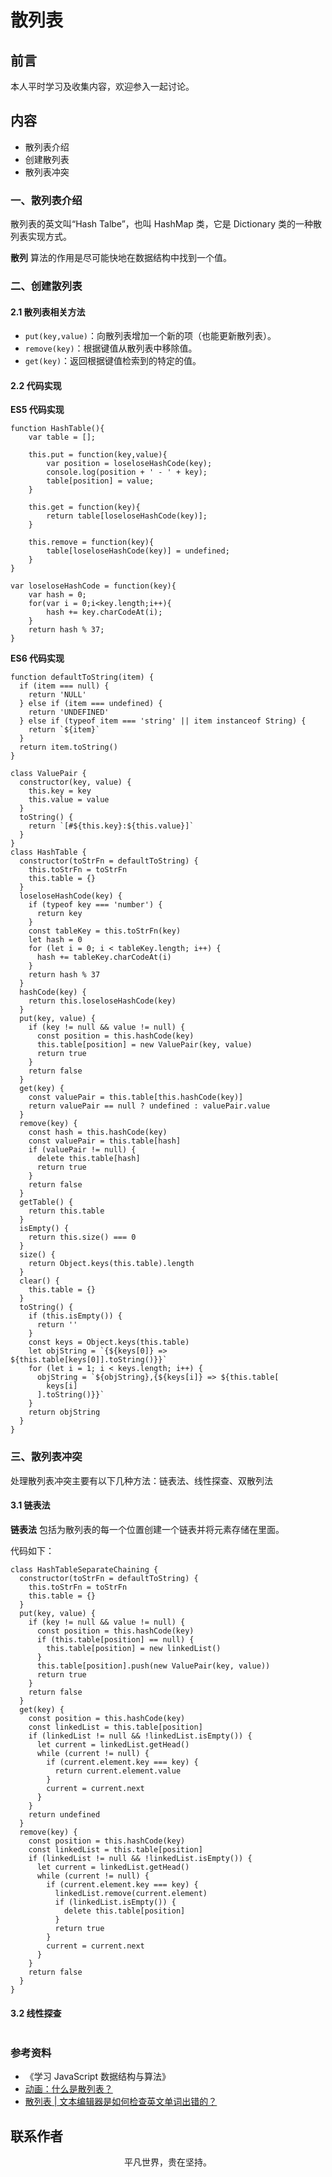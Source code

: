 # 散列表

## 前言

本人平时学习及收集内容，欢迎参入一起讨论。

## 内容

- 散列表介绍
- 创建散列表
- 散列表冲突

### 一、散列表介绍

散列表的英文叫“Hash Talbe”，也叫 HashMap 类，它是 Dictionary 类的一种散列表实现方式。

**散列** 算法的作用是尽可能快地在数据结构中找到一个值。

### 二、创建散列表

#### 2.1 散列表相关方法

- `put(key,value)`：向散列表增加一个新的项（也能更新散列表）。
- `remove(key)`：根据键值从散列表中移除值。
- `get(key)`：返回根据键值检索到的特定的值。

#### 2.2 代码实现

**ES5 代码实现**

```
function HashTable(){
    var table = [];

    this.put = function(key,value){
        var position = loseloseHashCode(key);
        console.log(position + ' - ' + key);
        table[position] = value;
    }

    this.get = function(key){
        return table[loseloseHashCode(key)];
    }

    this.remove = function(key){
        table[loseloseHashCode(key)] = undefined;
    }
}

var loseloseHashCode = function(key){
    var hash = 0;
    for(var i = 0;i<key.length;i++){
        hash += key.charCodeAt(i);
    }
    return hash % 37;
}
```

**ES6 代码实现**

```
function defaultToString(item) {
  if (item === null) {
    return 'NULL'
  } else if (item === undefined) {
    return 'UNDEFINED'
  } else if (typeof item === 'string' || item instanceof String) {
    return `${item}`
  }
  return item.toString()
}

class ValuePair {
  constructor(key, value) {
    this.key = key
    this.value = value
  }
  toString() {
    return `[#${this.key}:${this.value}]`
  }
}
class HashTable {
  constructor(toStrFn = defaultToString) {
    this.toStrFn = toStrFn
    this.table = {}
  }
  loseloseHashCode(key) {
    if (typeof key === 'number') {
      return key
    }
    const tableKey = this.toStrFn(key)
    let hash = 0
    for (let i = 0; i < tableKey.length; i++) {
      hash += tableKey.charCodeAt(i)
    }
    return hash % 37
  }
  hashCode(key) {
    return this.loseloseHashCode(key)
  }
  put(key, value) {
    if (key != null && value != null) {
      const position = this.hashCode(key)
      this.table[position] = new ValuePair(key, value)
      return true
    }
    return false
  }
  get(key) {
    const valuePair = this.table[this.hashCode(key)]
    return valuePair == null ? undefined : valuePair.value
  }
  remove(key) {
    const hash = this.hashCode(key)
    const valuePair = this.table[hash]
    if (valuePair != null) {
      delete this.table[hash]
      return true
    }
    return false
  }
  getTable() {
    return this.table
  }
  isEmpty() {
    return this.size() === 0
  }
  size() {
    return Object.keys(this.table).length
  }
  clear() {
    this.table = {}
  }
  toString() {
    if (this.isEmpty()) {
      return ''
    }
    const keys = Object.keys(this.table)
    let objString = `{${keys[0]} => ${this.table[keys[0]].toString()}}`
    for (let i = 1; i < keys.length; i++) {
      objString = `${objString},{${keys[i]} => ${this.table[
        keys[i]
      ].toString()}}`
    }
    return objString
  }
}
```

### 三、散列表冲突

处理散列表冲突主要有以下几种方法：链表法、线性探查、双散列法

#### 3.1 链表法

**链表法** 包括为散列表的每一个位置创建一个链表并将元素存储在里面。

代码如下：

```
class HashTableSeparateChaining {
  constructor(toStrFn = defaultToString) {
    this.toStrFn = toStrFn
    this.table = {}
  }
  put(key, value) {
    if (key != null && value != null) {
      const position = this.hashCode(key)
      if (this.table[position] == null) {
        this.table[position] = new linkedList()
      }
      this.table[position].push(new ValuePair(key, value))
      return true
    }
    return false
  }
  get(key) {
    const position = this.hashCode(key)
    const linkedList = this.table[position]
    if (linkedList != null && !linkedList.isEmpty()) {
      let current = linkedList.getHead()
      while (current != null) {
        if (current.element.key === key) {
          return current.element.value
        }
        current = current.next
      }
    }
    return undefined
  }
  remove(key) {
    const position = this.hashCode(key)
    const linkedList = this.table[position]
    if (linkedList != null && !linkedList.isEmpty()) {
      let current = linkedList.getHead()
      while (current != null) {
        if (current.element.key === key) {
          linkedList.remove(current.element)
          if (linkedList.isEmpty()) {
            delete this.table[position]
          }
          return true
        }
        current = current.next
      }
    }
    return false
  }
}
```

#### 3.2 线性探查

```

```

### 参考资料

- 《学习 JavaScript 数据结构与算法》
- [动画：什么是散列表？](https://mp.weixin.qq.com/s/EJt0wvsVujKy040Juq28Qw)
- [散列表 | 文本编辑器是如何检查英文单词出错的？](https://mp.weixin.qq.com/s/5ABSQrCuexhoKWHouL-YIA)

## 联系作者

<div align="center">
    <p>
        平凡世界，贵在坚持。
    </p>
    <img :src="$withBase('/about/contact.png')" />
</div>
